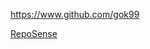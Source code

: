 
<!-- Give link to your github home page -->
<span id="github">https://www.github.com/gok99</span>

<!-- Give your internal and external projects related to the module -->
<span id="projects">[RepoSense](https://github.com/reposense/RepoSense)</span>

